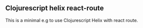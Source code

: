 ## Clojurescript helix react-route


This is a minimal e.g to use Clojurescript Helix with react route. 
